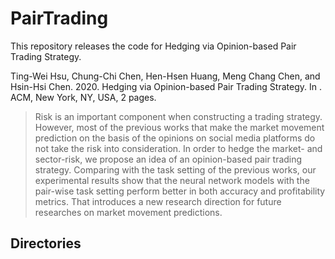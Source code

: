 # PairTrading

This repository releases the code for Hedging via Opinion-based Pair Trading Strategy.

Ting-Wei Hsu, Chung-Chi Chen, Hen-Hsen Huang, Meng Chang Chen, and Hsin-Hsi Chen. 2020. Hedging via Opinion-based Pair Trading Strategy. In . ACM, New York, NY, USA, 2 pages.

>Risk is an important component when constructing a trading strategy. However, most of the previous works that make the market movement prediction on the basis of the opinions on social media platforms do not take the risk into consideration. In order to hedge the market- and sector-risk, we propose an idea of an opinion-based pair trading strategy. Comparing with the task setting of the previous works, our experimental results show that the neural network models with the pair-wise task setting perform better in both accuracy and profitability metrics. That introduces a new research direction for future researches on market movement predictions.

## Directories


